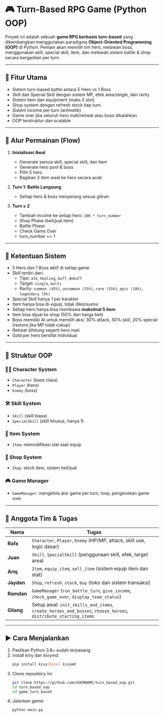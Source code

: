 # 🎮 Turn-Based RPG Game (Python OOP)

Proyek ini adalah sebuah **game RPG berbasis turn-based** yang dikembangkan menggunakan paradigma **Object-Oriented Programming (OOP)** di Python. Pemain akan memilih tim hero, melawan boss, menggunakan skill, special skill, item, dan melewati sistem battle & shop secara bergantian per turn.

---

## 🧩 Fitur Utama

- Sistem turn-based battle antara 5 Hero vs 1 Boss
- Skill dan Special Skill dengan sistem MP, efek area/single, dan rarity
- Sistem item dan equipment (maks 5 slot)
- Shop system dengan refresh stock tiap turn
- Sistem income per turn (aritmetik)
- Game over jika seluruh hero mati/retreat atau boss dikalahkan
- OOP terstruktur dan scalable

---

## 🔁 Alur Permainan (Flow)

1. **Inisialisasi Awal**
   - Generate semua skill, special skill, dan item
   - Generate hero pool & boss
   - Pilih 5 hero
   - Bagikan 3 item awal ke hero secara acak

2. **Turn 1: Battle Langsung**
   - Setiap hero & boss menyerang sesuai giliran

3. **Turn ≥ 2**
   - Tambah income ke setiap hero: `100 * turn_number`
   - Shop Phase (beli/jual item)
   - Battle Phase
   - Check Game Over
   - turn_number += 1

---

## 📜 Ketentuan Sistem

- 5 Hero dan 1 Boss aktif di setiap game
- Skill terdiri dari:
  - Tipe: `atk`, `healing`, `buff`, `debuff`
  - Target: `single`, `multi`
  - Rarity: `common (45%)`, `uncommon (25%)`, `rare (15%)`, `epic (10%)`, `legendary (5%)`
- Special Skill hanya 1 per karakter
- Item hanya bisa di-*equip*, tidak dikonsumsi
- Setiap hero hanya bisa membawa **maksimal 5 item**
- Item bisa dijual ke shop (50% dari harga beli)
- Boss memiliki AI untuk memilih aksi: 30% attack, 50% skill, 20% special (restore jika MP tidak cukup)
- Retreat dihitung seperti hero mati
- Gold per hero bersifat individual

---

## 🧱 Struktur OOP

### 🧍‍♂️ Character System
- `Character` (base class)
- `Player` (hero)
- `Enemy` (boss)

### 🛠️ Skill System
- `Skill` (skill biasa)
- `SpecialSkill` (skill khusus, hanya 1)

### 🎒 Item System
- `Item`: memodifikasi stat saat equip

### 🏪 Shop System
- `Shop`: stock item, sistem beli/jual

### 🎮 Game Manager
- `GameManager`: mengelola alur game per turn, loop, pengecekan game over

---

## 👥 Anggota Tim & Tugas

| Nama    | Tugas                                                                 |
|---------|-----------------------------------------------------------------------|
| **Rafa**    | `Character`, `Player`, `Enemy` (HP/MP, attack, skill use, logic dasar) |
| **Juan**    | `Skill`, `SpecialSkill` (penggunaan skill, efek, target area)         |
| **Ariq**    | `Item`, `equip_item`, `sell_item` (sistem equip item dan stat)        |
| **Jaydan**  | `Shop`, `refresh_stock`, `buy` (toko dan sistem transaksi)            |
| **Ramdan**  | `GameManager` (`run_battle_turn`, `give_income`, `check_game_over`, `display_team_status`)  |
| **Gilang**  | Setup awal: `init_skills_and_items`, `create_heroes_and_bosses`, `choose_heroes`, `distribute_starting_items` |

---

## ▶️ Cara Menjalankan

1. Pastikan Python 3.8+ sudah terpasang
2. install kivy dan kivymd:
   ```bash
   pip install kivy[base] kivymd
2. Clone repository ini:
   ```bash
   git clone https://github.com/USERNAME/turn_based_oop.git
   cd turn_based_oop
   cd game_turn_based
3. Jalankan game:
   ```bash
   python main.py

